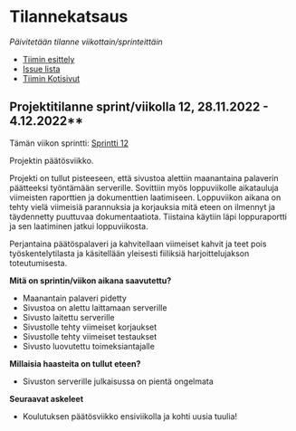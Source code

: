 # Tilannekatsaus


*Päivitetään tilanne viikottain/sprinteittäin*

* [Tiimin esittely](https://ac8393.pages.labranet.jamk.fi/grafiteam-projekti/10-Projektihallinta/esittely/)
* [Issue lista](https://gitlab.labranet.jamk.fi/AC8393/grafiteam-projekti/-/issues)
* [Tiimin Kotisivut](https://ac8442.pages.labranet.jamk.fi/dynamiittiorava-tiimiesittely/)


## Projektitilanne sprint/viikolla 12,  28.11.2022 - 4.12.2022**

Tämän viikon sprintti: [Sprintti 12](https://gitlab.labranet.jamk.fi/AC8393/grafiteam-projekti/-/milestones/14#tab-issues)

Projektin päätösviikko.

Projekti on tullut pisteeseen, että sivustoa alettiin maanantaina palaverin päätteeksi työntämään serverille. Sovittiin myös loppuviikolle aikatauluja viimeisten raporttien ja dokumenttien laatimiseen. Loppuviikon aikana on tehty vielä viimeisiä parannuksia ja korjauksia mitä eteen on ilmennyt ja täydennetty puuttuvaa dokumentaatiota. Tiistaina käytiin läpi loppuraportti ja sen laatiminen jatkui loppuviikosta.

Perjantaina päätöspalaveri ja kahvitellaan viimeiset kahvit ja teet pois työskentelytilasta ja käsitellään yleisesti fiiliksiä harjoittelujakson toteutumisesta.

**Mitä on sprintin/viikon aikana saavutettu?**

- Maanantain palaveri pidetty
- Sivustoa on alettu laittamaan serverille
- Sivusto laitettu serverille
- Sivustolle tehty viimeiset korjaukset
- Sivustolle tehty viimeiset testaukset
- Sivusto luovutettu toimeksiantajalle

**Millaisia haasteita on tullut eteen?**

- Sivuston serverille julkaisussa on pientä ongelmata

**Seuraavat askeleet**

- Koulutuksen päätösviikko ensiviikolla ja kohti uusia tuulia!
